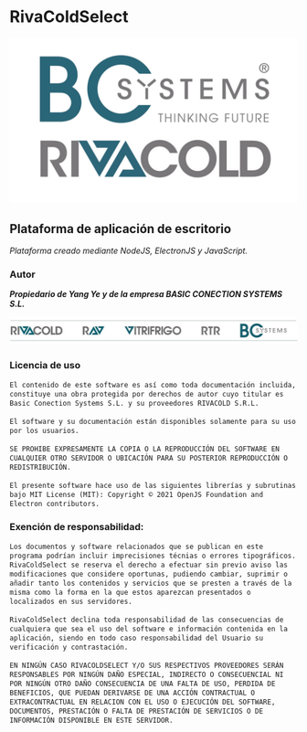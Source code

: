 # RivaColdSelect

![Contribution guidelines for this project](resources/BCSYSTEMS%2BRIVACOD.jpg)

## Plataforma de aplicación de escritorio

*Plataforma creado mediante NodeJS, ElectronJS y JavaScript.*

### Autor

***Propiedario de Yang Ye y de la empresa BASIC CONECTION SYSTEMS S.L.***

![Contribution guidelines for this project](resources/BC.jpg)

### Licencia de uso

    El contenido de este software es así como toda documentación incluida, constituye una obra protegida por derechos de autor cuyo titular es Basic Conection Systems S.L. y su proveedores RIVACOLD S.R.L.

    El software y su documentación están disponibles solamente para su uso por los usuarios.
    
    SE PROHIBE EXPRESAMENTE LA COPIA O LA REPRODUCCIÓN DEL SOFTWARE EN CUALQUIER OTRO SERVIDOR O UBICACIÓN PARA SU POSTERIOR REPRODUCCIÓN O REDISTRIBUCIÓN.
    
    El presente software hace uso de las siguientes librerías y subrutinas bajo MIT License (MIT): Copyright © 2021 OpenJS Foundation and Electron contributors.

### Exención de responsabilidad:
    Los documentos y software relacionados que se publican en este programa podrían incluir imprecisiones técnias o errores tipográficos. RivaColdSelect se reserva el derecho a efectuar sin previo aviso las modificaciones que considere oportunas, pudiendo cambiar, suprimir o añadir tanto los contenidos y servicios que se presten a través de la misma como la forma en la que estos aparezcan presentados o localizados en sus servidores.
    
    RivaColdSelect declina toda responsabilidad de las consecuencias de cualquiera que sea el uso del software e información contenida en la aplicación, siendo en todo caso responsabilidad del Usuario su verificación y contrastación.
    
    EN NINGÚN CASO RIVACOLDSELECT Y/O SUS RESPECTIVOS PROVEEDORES SERÁN RESPONSABLES POR NINGÚN DAÑO ESPECIAL, INDIRECTO O CONSECUENCIAL NI POR NINGÚN OTRO DAÑO CONSECUENCIA DE UNA FALTA DE USO, PERDIDA DE BENEFICIOS, QUE PUEDAN DERIVARSE DE UNA ACCIÓN CONTRACTUAL O EXTRACONTRACTUAL EN RELACION CON EL USO O EJECUCIÓN DEL SOFTWARE, DOCUMENTOS, PRESTACIÓN O FALTA DE PRESTACIÓN DE SERVICIOS O DE INFORMACIÓN DISPONIBLE EN ESTE SERVIDOR.